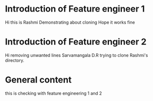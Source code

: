 # Introduction of Feature engineer 1
Hi this is Rashmi
Demonstrating about cloning 
Hope it works fine

# Introduction of Feature engineer 2 
Hi removing unwanted lines
Sarvamangala D.R trying to clone Rashmi's directory. 



# General content
this is checking with feature engineering 1 and 2





